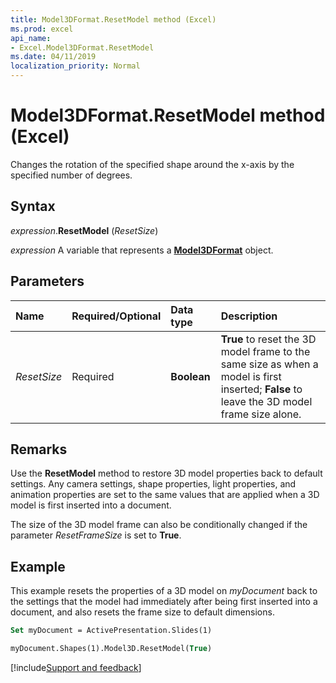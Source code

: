 ```yaml
---
title: Model3DFormat.ResetModel method (Excel)
ms.prod: excel
api_name:
- Excel.Model3DFormat.ResetModel
ms.date: 04/11/2019
localization_priority: Normal
---
```



# Model3DFormat.ResetModel method (Excel)

Changes the rotation of the specified shape around the x-axis by the specified number of degrees. 


## Syntax

_expression_.**ResetModel** (_ResetSize_)

_expression_ A variable that represents a **[Model3DFormat](Excel.Model3DFormat.md)** object.


## Parameters

|Name|Required/Optional|Data type|Description|
|:-----|:-----|:-----|:-----|
| _ResetSize_|Required|**Boolean**|**True** to reset the 3D model frame to the same size as when a model is first inserted; **False** to leave the 3D model frame size alone.|

## Remarks

Use the **ResetModel** method to restore 3D model properties back to default settings. Any camera settings, shape properties, light properties, and animation properties are set to the same values that are applied when a 3D model is first inserted into a document. 

The size of the 3D model frame can also be conditionally changed if the parameter _ResetFrameSize_ is set to **True**.


## Example

This example resets the properties of a 3D model on _myDocument_ back to the settings that the model had immediately after being first inserted into a document, and also resets the frame size to default dimensions.

```vb
Set myDocument = ActivePresentation.Slides(1)

myDocument.Shapes(1).Model3D.ResetModel(True)
```




[!include[Support and feedback](~/includes/feedback-boilerplate.md)]